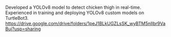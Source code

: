 Developed a YOLOv8 model to detect chicken thigh in real-time.<br />
Experienced in training and deploying YOLOv8 custom models on TurtleBot3.
https://drive.google.com/drive/folders/1peJ1BLkUGZLsSK_wyBTM5nIlbr9VaBuj?usp=sharing
